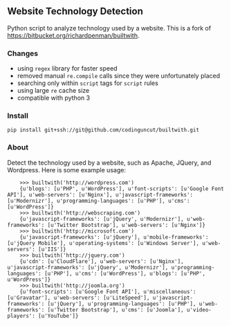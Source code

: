 ## Website Technology Detection

Python script to analyze technology used by a website.
This is a fork of https://bitbucket.org/richardpenman/builtwith.


### Changes

- using `regex` library for faster speed
- removed manual `re.compile` calls since they were unfortunately placed
- searching only within `script` tags for `script` rules
- using large `re` cache size
- compatible with python 3


### Install

`pip install git+ssh://git@github.com/codinguncut/builtwith.git`


### About 

Detect the technology used by a website, such as Apache, JQuery, and Wordpress.
Here is some example usage: 

```
    >>> builtwith('http://wordpress.com') 
    {u'blogs': [u'PHP', u'WordPress'], u'font-scripts': [u'Google Font API'], u'web-servers': [u'Nginx'], u'javascript-frameworks': [u'Modernizr'], u'programming-languages': [u'PHP'], u'cms': [u'WordPress']}
    >>> builtwith('http://webscraping.com') 
    {u'javascript-frameworks': [u'jQuery', u'Modernizr'], u'web-frameworks': [u'Twitter Bootstrap'], u'web-servers': [u'Nginx']}
    >>> builtwith('http://microsoft.com') 
    {u'javascript-frameworks': [u'jQuery'], u'mobile-frameworks': [u'jQuery Mobile'], u'operating-systems': [u'Windows Server'], u'web-servers': [u'IIS']}
    >>> builtwith('http://jquery.com') 
    {u'cdn': [u'CloudFlare'], u'web-servers': [u'Nginx'], u'javascript-frameworks': [u'jQuery', u'Modernizr'], u'programming-languages': [u'PHP'], u'cms': [u'WordPress'], u'blogs': [u'PHP', u'WordPress']}
    >>> builtwith('http://joomla.org') 
    {u'font-scripts': [u'Google Font API'], u'miscellaneous': [u'Gravatar'], u'web-servers': [u'LiteSpeed'], u'javascript-frameworks': [u'jQuery'], u'programming-languages': [u'PHP'], u'web-frameworks': [u'Twitter Bootstrap'], u'cms': [u'Joomla'], u'video-players': [u'YouTube']}
```
